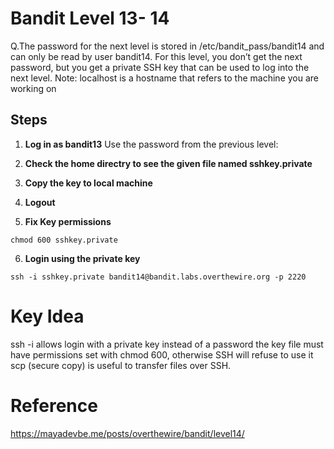 # Bandit Level 13- 14

Q.The password for the next level is stored in /etc/bandit_pass/bandit14 and can only be read by user bandit14. For this level, you don’t get the next password, but you get a private SSH key that can be used to log into the next level. Note: localhost is a hostname that refers to the machine you are working on

## Steps
1. **Log in as bandit13**
  Use the password from the previous level:

2. **Check the home directry to see the given file named sshkey.private**

3. **Copy the key to local machine**

4. **Logout**

5. **Fix Key permissions**

`chmod 600 sshkey.private`

6. **Login using the private key**

`ssh -i sshkey.private bandit14@bandit.labs.overthewire.org -p 2220`

# Key Idea
  ssh -i allows login with a private key instead of a password
  the key file must have permissions set with chmod 600, otherwise SSH will refuse to use it
  scp (secure copy) is useful to transfer files over SSH.

# Reference 
  https://mayadevbe.me/posts/overthewire/bandit/level14/

